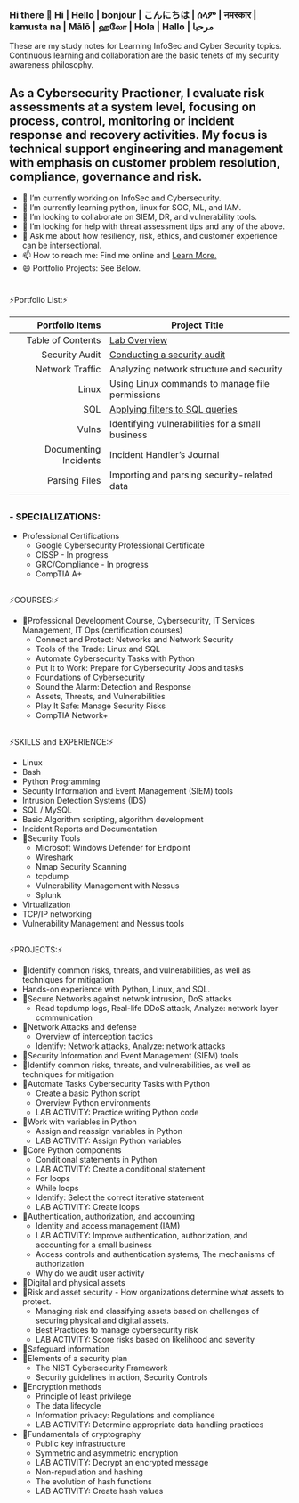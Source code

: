 ### Hi there 👋 Hi | Hello | bonjour | こんにちは | ሰላም | नमस्कार | kamusta na | Mālō | ஹலோ | Hola | Hallo | مرحبا
These are my study notes for Learning InfoSec and Cyber Security topics. Continuous learning and collaboration are the basic tenets of my security awareness philosophy.

## As a Cybersecurity Practioner, I evaluate risk assessments at a system level, focusing on process, control, monitoring or incident response and recovery activities. My focus is technical support engineering and management with emphasis on customer problem resolution, compliance, governance and risk.

- 🔭 I’m currently working on InfoSec and Cybersecurity.
- 🌱 I’m currently learning python, linux for SOC, ML, and IAM.
- 👯 I’m looking to collaborate on SIEM, DR, and vulnerability tools.
- 🤔 I’m looking for help with threat assessment tips and any of the above.
- 💬 Ask me about how resiliency, risk, ethics, and customer experience can be intersectional.
- 📫 How to reach me: Find me online and [Learn More.](https://www.linkedin.com/in/charhunte)
- 😄 Portfolio Projects: See Below.
#
⚡Portfolio List:⚡

| Portfolio Items       |          Project Title                                                         |
|----------------------:|--------------------------------------------------------------------------------|
|  Table of Contents    | [Lab Overview](https://github.com/Char-Hunt/special-guide#Contact)
|  Security Audit       | [Conducting a security audit](https://github.com/Char-Hunt/Projects-portfolio) |
|  Network Traffic      | Analyzing network structure and security                                       |
|  Linux                | Using Linux commands to manage file permissions                                |
|  SQL                  | [Applying filters to SQL queries](https://github.com/Char-Hunt/Data-Retrievals)|
| Vulns                 | Identifying vulnerabilities for a small business                               |
| Documenting Incidents | Incident Handler’s Journal                                                     |
| Parsing Files         | Importing and parsing security-related data                                    |

##
### -  SPECIALIZATIONS:
- Professional Certifications
  - Google Cybersecurity Professional Certificate
  - CISSP - In progress
  - GRC/Compliance - In progress
  - CompTIA A+
##
⚡COURSES:⚡
- 🔭Professional Development Course, Cybersecurity, IT Services Management, IT Ops (certification courses)
  - Connect and Protect: Networks and Network Security
  - Tools of the Trade: Linux and SQL
  - Automate Cybersecurity Tasks with Python
  - Put It to Work: Prepare for Cybersecurity Jobs and tasks
  - Foundations of Cybersecurity
  - Sound the Alarm: Detection and Response
  - Assets, Threats, and Vulnerabilities
  - Play It Safe: Manage Security Risks
  - CompTIA Network+
##
⚡SKILLS and EXPERIENCE:⚡ 
- Linux
- Bash
- Python Programming
- Security Information and Event Management (SIEM) tools
- Intrusion Detection Systems (IDS)
- SQL / MySQL
- Basic Algorithm scripting, algorithm development
- Incident Reports and Documentation
- 🔭Security Tools
  - Microsoft Windows Defender for Endpoint
  - Wireshark
  - Nmap Security Scanning
  - tcpdump
  - Vulnerability Management with Nessus
  - Splunk 
- Virtualization
- TCP/IP networking
- Vulnerability Management and Nessus tools
##
⚡PROJECTS:⚡
- 🔭Identify common risks, threats, and vulnerabilities, as well as techniques for mitigation
- Hands-on experience with Python, Linux, and SQL.
- 🔭Secure Networks against netwok intrusion, DoS attacks
  - Read tcpdump logs, Real-life DDoS attack, Analyze: network layer communication
- 🔭Network Attacks and defense
  - Overview of interception tactics
  - Identify: Network attacks, Analyze: network attacks
- 🔭Security Information and Event Management (SIEM) tools
- 🔭Identify common risks, threats, and vulnerabilities, as well as techniques for mitigation
- 🔭Automate Tasks Cybersecurity Tasks with Python
  - Create a basic Python script
  - Overview Python environments
  - LAB ACTIVITY: Practice writing Python code
- 🔭Work with variables in Python
  - Assign and reassign variables in Python
  - LAB ACTIVITY: Assign Python variables
- 🔭Core Python components
  - Conditional statements in Python
  - LAB ACTIVITY: Create a conditional statement
  - For loops
  - While loops
  - Identify: Select the correct iterative statement
  - LAB ACTIVITY: Create loops
- 🔭Authentication, authorization, and accounting
  - Identity and access management (IAM)
  - LAB ACTIVITY: Improve authentication, authorization, and accounting for a small business
  - Access controls and authentication systems, The mechanisms of authorization
  - Why do we audit user activity
- 🔭Digital and physical assets
- 🔭Risk and asset security - How organizations determine what assets to protect.
  - Managing risk and classifying assets based on challenges of securing physical and digital assets.
  - Best Practices to manage cybersecurity risk
  - LAB ACTIVITY: Score risks based on likelihood and severity
- 🔭Safeguard information
- 🔭Elements of a security plan
  - The NIST Cybersecurity Framework
  -  Security guidelines in action, Security Controls 
- 🔭Encryption methods
  - Principle of least privilege
  - The data lifecycle
  - Information privacy: Regulations and compliance
  - LAB ACTIVITY: Determine appropriate data handling practices
- 🔭Fundamentals of cryptography
  - Public key infrastructure
  - Symmetric and asymmetric encryption
  - LAB ACTIVITY: Decrypt an encrypted message
  - Non-repudiation and hashing
  - The evolution of hash functions
  - LAB ACTIVITY: Create hash values
##
